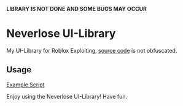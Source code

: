 **LIBRARY IS NOT DONE AND SOME BUGS MAY OCCUR**
<br/>

# Neverlose UI-Library

My UI-Library for Roblox Exploiting, [source code](Source.lua) is not obfuscated.

## Usage

[Example Script](Example.lua)
<br/>

Enjoy using the Neverlose UI-Library!
Have fun.
